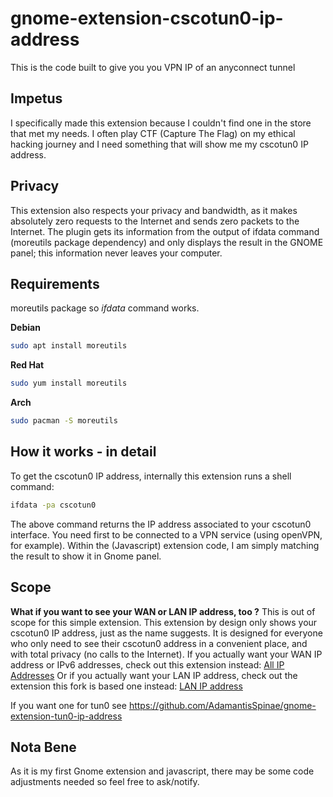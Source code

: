 # gnome-extension-cscotun0-ip-address
This is the code built to give you you VPN IP of an anyconnect tunnel

## Impetus
I specifically made this extension because I couldn't find one in the store that met my needs. I often play CTF (Capture The Flag) on my ethical hacking journey and I need something that will show me my cscotun0 IP address.

## Privacy
This extension also respects your privacy and bandwidth, as it makes absolutely zero requests to the Internet and sends zero packets to the Internet. The plugin gets its information from the output of ifdata command (moreutils package dependency) and only displays the result in the GNOME panel; this information never leaves your computer.

## Requirements
moreutils package so *ifdata* command works.

**Debian**
```sh
sudo apt install moreutils
```

**Red Hat**
```sh
sudo yum install moreutils
```

**Arch**
```sh
sudo pacman -S moreutils
```

## How it works - in detail
To get the cscotun0 IP address, internally this extension runs a shell command:
```sh
ifdata -pa cscotun0
```
The above command returns the IP address associated to your cscotun0 interface. You need first to be connected to a VPN service (using openVPN, for example).
Within the (Javascript) extension code, I am simply matching the result to show it in Gnome panel.

## Scope
**What if you want to see your WAN or LAN IP address, too ?** This is out of scope for this simple extension. This extension by design only shows your cscotun0 IP address, just as the name suggests. It is designed for everyone who only need to see their cscotun0 address in a convenient place, and with total privacy (no calls to the Internet).
If you actually want your WAN IP address or IPv6 addresses, check out this extension instead: [All IP Addresses](https://extensions.gnome.org/extension/3994/all-ip-addresses/)
Or if you actually want your LAN IP address, check out the extension this fork is based one instead: [LAN IP address](https://extensions.gnome.org/extension/1762/lan-ip-address/)

If you want one for tun0 see https://github.com/AdamantisSpinae/gnome-extension-tun0-ip-address

## Nota Bene
As it is my first Gnome extension and javascript, there may be some code adjustments needed so feel free to ask/notify.
